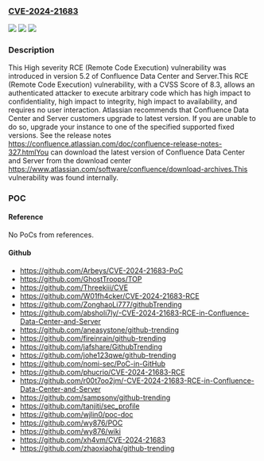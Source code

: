 ### [CVE-2024-21683](https://cve.mitre.org/cgi-bin/cvename.cgi?name=CVE-2024-21683)
![](https://img.shields.io/static/v1?label=Product&message=Confluence%20Data%20Center&color=blue)
![](https://img.shields.io/static/v1?label=Version&message=n%2Fa&color=blue)
![](https://img.shields.io/static/v1?label=Vulnerability&message=RCE%20(Remote%20Code%20Execution)&color=brighgreen)

### Description

This High severity RCE (Remote Code Execution) vulnerability was introduced in version 5.2 of Confluence Data Center and Server.This RCE (Remote Code Execution) vulnerability, with a CVSS Score of 8.3, allows an authenticated attacker to execute arbitrary code which has high impact to confidentiality, high impact to integrity, high impact to availability, and requires no user interaction. Atlassian recommends that Confluence Data Center and Server customers upgrade to latest version. If you are unable to do so, upgrade your instance to one of the specified supported fixed versions. See the release notes https://confluence.atlassian.com/doc/confluence-release-notes-327.htmlYou can download the latest version of Confluence Data Center and Server from the download center https://www.atlassian.com/software/confluence/download-archives.This vulnerability was found internally.

### POC

#### Reference
No PoCs from references.

#### Github
- https://github.com/Arbeys/CVE-2024-21683-PoC
- https://github.com/GhostTroops/TOP
- https://github.com/Threekiii/CVE
- https://github.com/W01fh4cker/CVE-2024-21683-RCE
- https://github.com/ZonghaoLi777/githubTrending
- https://github.com/absholi7ly/-CVE-2024-21683-RCE-in-Confluence-Data-Center-and-Server
- https://github.com/aneasystone/github-trending
- https://github.com/fireinrain/github-trending
- https://github.com/jafshare/GithubTrending
- https://github.com/johe123qwe/github-trending
- https://github.com/nomi-sec/PoC-in-GitHub
- https://github.com/phucrio/CVE-2024-21683-RCE
- https://github.com/r00t7oo2jm/-CVE-2024-21683-RCE-in-Confluence-Data-Center-and-Server
- https://github.com/sampsonv/github-trending
- https://github.com/tanjiti/sec_profile
- https://github.com/wjlin0/poc-doc
- https://github.com/wy876/POC
- https://github.com/wy876/wiki
- https://github.com/xh4vm/CVE-2024-21683
- https://github.com/zhaoxiaoha/github-trending

